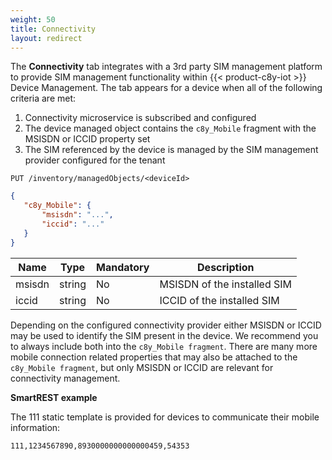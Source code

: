 ```yaml
---
weight: 50
title: Connectivity
layout: redirect
---
```


The **Connectivity** tab integrates with a 3rd party SIM management platform to provide SIM management functionality within {{< product-c8y-iot >}} Device Management. The tab appears for a device when all of the following criteria are met:

1. Connectivity microservice is subscribed and configured
2. The device managed object contains the ```c8y_Mobile``` fragment with the MSISDN or ICCID property set
3. The SIM referenced by the device is managed by the SIM management provider configured for the tenant

```http
PUT /inventory/managedObjects/<deviceId>
```
```json
{
   "c8y_Mobile": {
       "msisdn": "...",
       "iccid": "..."
   }
}
```

|Name|Type|Mandatory|Description|
|----|----|----|----|
|msisdn|string|No|MSISDN of the installed SIM|
|iccid|string|No|ICCID of the installed SIM|


Depending on the configured connectivity provider either MSISDN or ICCID may be used to identify the SIM present in the device. We recommend you to always include both into the ```c8y_Mobile fragment```. There are many more mobile connection related properties that may also be attached to the ```c8y_Mobile fragment```, but only MSISDN or ICCID are relevant for connectivity management.

**SmartREST example**

The 111 static template is provided for devices to communicate their mobile information:

`111,1234567890,8930000000000000459,54353`
